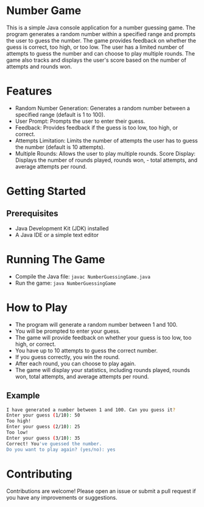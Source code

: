 
# Number Game

This is a simple Java console application for a number guessing game. The program generates a random number within a specified range and prompts the user to guess the number. The game provides feedback on whether the guess is correct, too high, or too low. The user has a limited number of attempts to guess the number and can choose to play multiple rounds. The game also tracks and displays the user's score based on the number of attempts and rounds won.


# Features

- Random Number Generation: Generates a random number between a specified range (default is 1 to 100).
- User Prompt: Prompts the user to enter their guess.
- Feedback: Provides feedback if the guess is too low, too high, or correct.
- Attempts Limitation: Limits the number of attempts the user has to guess the number (default is 10 attempts).
- Multiple Rounds: Allows the user to play multiple rounds.
  Score Display: Displays the number of rounds played, rounds won, - total attempts, and average attempts per round.

# Getting Started

## Prerequisites

- Java Development Kit (JDK) installed
- A Java IDE or a simple text editor
# Running The Game

- Compile the Java file: ```javac NumberGuessingGame.java```
- Run the game: ```java NumberGuessingGame```
# How to Play

- The program will generate a random number between 1 and 100.
- You will be prompted to enter your guess.
- The game will provide feedback on whether your guess is too low, too high, or correct.
- You have up to 10 attempts to guess the correct number.
- If you guess correctly, you win the round.
- After each round, you can choose to play again.
- The game will display your statistics, including rounds played, rounds won, total attempts, and average attempts per round.

## Example
```bash
I have generated a number between 1 and 100. Can you guess it?
Enter your guess (1/10): 50
Too high!
Enter your guess (2/10): 25
Too low!
Enter your guess (3/10): 35
Correct! You've guessed the number.
Do you want to play again? (yes/no): yes
```


# Contributing

Contributions are welcome! Please open an issue or submit a pull request if you have any improvements or suggestions.
